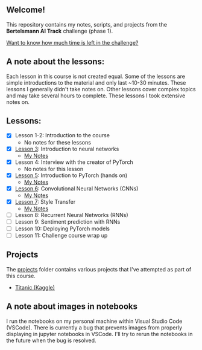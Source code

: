 ## Welcome!
This repository contains my notes, scripts, and projects from the **Bertelsmann AI Track** challenge (phase 1).

[Want to know how much time is left in the challenge?](https://jvinniec.github.io/udacity_bertelsmann_ai_track/)

## A note about the lessons:
Each lesson in this course is not created equal. Some of the lessons are simple introductions to the material and only last ~10-30 minutes. These lessons I generally didn't take notes on. Other lessons cover complex topics and may take several hours to complete. These lessons I took extensive notes on.

## Lessons:
* [X] Lesson 1-2: Introduction to the course
  * No notes for these lessons
* [X] [Lesson 3](Lesson03/): Introduction to neural networks
  * [My Notes](Lesson03/notes/Lesson03_Intro-To-Neural-Networks.pdf)
* [X] Lesson 4: Interview with the creator of PyTorch
  * No notes for this lesson
* [x] [Lesson 5](Lesson05/): Introduction to PyTorch (hands on)
  * [My Notes](Lesson05/notes/Lesson05_Introduction-To-PyTorch.pdf)
* [x] [Lesson 6](Lesson06/): Convolutional Neural Networks (CNNs)
  * [My Notes](Lesson06/notes/Lesson06_Convolutional_Neural_Networks.pdf)
* [x] [Lesson 7](Lesson07/): Style Transfer
  * [My Notes](Lesson07/notes/Lesson07_Style_Transfer.pdf) 
* [ ] Lesson 8: Recurrent Neural Networks (RNNs)
* [ ] Lesson 9: Sentiment prediction with RNNs
* [ ] Lesson 10: Deploying PyTorch models
* [ ] Lesson 11: Challenge course wrap up

## Projects
The [projects](projects/) folder contains various projects that I've attempted as part of this course.
* [Titanic (Kaggle)](projects/Titanic/)

## A note about images in notebooks
I run the notebooks on my personal machine within Visual Studio Code (VSCode). There is currently a bug that prevents images from properly displaying in jupyter notebooks in VSCode. I'll try to rerun the notebooks in the future when the bug is resolved.
